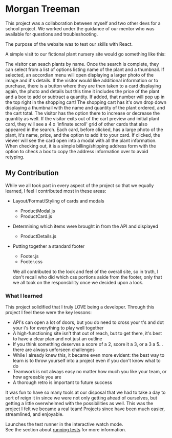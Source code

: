 # Morgan Treeman

This project was a collaboration between myself and two other devs for a school project. We worked under the guidance of our mentor who was available for questions and troubleshooting. 

The purpose of the website was to test our skills with React. 

A simple visit to our fictional plant nursery site would go something like this: 

The visitor can seach plants by name. 
    Once the search is complete, they can select from a list of options listing name of the plant and a thumbnail. 
    If selected, an accordian menu will open displaying a larger photo of the image and it's details. 
If the visitor would like additional information or to purchase, there is a button where they are then taken to a card displaying again, the photo and details but this time it includes the price of the plant and a box to add or subtract a quantity. 
    If added, that number will pop up in the top right in the shopping cart! 
The shopping cart has it's own drop down displaying a thumbnail with the name and quantity of the plant ordered, and the cart total. 
    The visitor has the option there to increase or decrease the quantity as well. 
If the visitor exits out of the cart preview and initial plant card, they will see a 4 x 'infinate scroll' grid of other cards that also appeared in the search. 
    Each card, before clicked, has a large photo of the plant, it's name, price, and the option to add it to your card. 
    If clicked, the viewer will see the card open into a modal with all the plant information. 
When checking out, it is a simple billing/shipping address form with the option to check a box to copy the address information over to avoid retyping. 

## My Contribution

While we all took part in every aspect of the project so that we equally learned, I feel I contributed most in these areas: 

- Layout/Format/Styling of cards and modals
    - ProductModal.js
    - ProductCard.js
- Determining which items were brought in from the API and displayed
    - ProductDetails.js
- Putting together a standard footer
    - Footer.js
    - Footer.css

  We all contributed to the look and feel of the overall site, so in truth, I don't recall who did which css portions aside from the footer, only that we all took on the responsbility once we decided upon a look.

### What I learned

This project solidified that I truly LOVE being a developer. Through this project I feel these were the key lessons: 

- API's can open a lot of doors, but you do need to cross your t's and dot your i's for everything to play well together
- A high-functioning site isn't that out of reach, but to get there, it's best to have a clear plan and not just an outline
- If you think something deserves a score of a 2, score it a 3, or a 3 a 5... there are always unforseen challenges
- While I already knew this, it became even more evident: the best way to learn is to throw yourself into a project even if you don't know what to do
- Teamwork is not always easy no matter how much you like your team, or how agreeable you are
- A thorough retro is important to future success

It was fun to have so many tools at our disposal that we had to take a day to sort of reign it in since we were not only getting ahead of ourselves, but getting a little overwhelmed with the possibilities as well. This was the project I felt we became a real team! Projects since have been much easier, streamlined, and enjoyable.


Launches the test runner in the interactive watch mode.\
See the section about [running tests](https://facebook.github.io/create-react-app/docs/running-tests) for more information.

